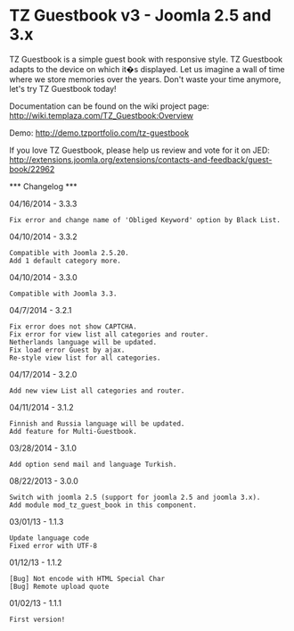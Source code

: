 # TZ Guestbook v3 - Joomla 2.5 and 3.x

TZ Guestbook is a simple guest book with responsive style. TZ Guestbook adapts to the device on which it�s displayed. Let us imagine a wall of time where we store memories over the years. Don't waste your time anymore, let's try TZ Guestbook today! 

Documentation can be found on the wiki project page: http://wiki.templaza.com/TZ_Guestbook:Overview

Demo: http://demo.tzportfolio.com/tz-guestbook

If you love TZ Guestbook, please help us review and vote for it on JED: http://extensions.joomla.org/extensions/contacts-and-feedback/guest-book/22962

*** Changelog ***

04/16/2014 - 3.3.3

	Fix error and change name of 'Obliged Keyword' option by Black List.

04/10/2014 - 3.3.2

	Compatible with Joomla 2.5.20.
	Add 1 default category more.

04/10/2014 - 3.3.0

	Compatible with Joomla 3.3.

04/7/2014 - 3.2.1

	Fix error does not show CAPTCHA.
	Fix error for view list all categories and router.	
	Netherlands language will be updated.	
	Fix load error Guest by ajax.
	Re-style view list for all categories.

04/17/2014 - 3.2.0

	Add new view List all categories and router.	
	
04/11/2014 - 3.1.2
	
	Finnish and Russia language will be updated.
	Add feature for Multi-Guestbook.
	
03/28/2014 - 3.1.0

	Add option send mail and language Turkish.
	
08/22/2013 - 3.0.0

    Switch with joomla 2.5 (support for joomla 2.5 and joomla 3.x).
    Add module mod_tz_guest_book in this component.

03/01/13 - 1.1.3

    Update language code
    Fixed error with UTF-8

01/12/13 - 1.1.2
	
    [Bug] Not encode with HTML Special Char
    [Bug] Remote upload quote
	
01/02/13 - 1.1.1
	
	First version!
